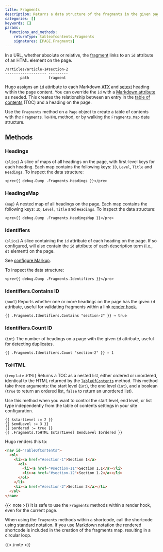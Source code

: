```yaml
---
title: Fragments
description: Returns a data structure of the fragments in the given page.
categories: []
keywords: []
params:
  functions_and_methods:
    returnType: tableofcontents.Fragments
    signatures: [PAGE.Fragments]
---
```


In a URL, whether absolute or relative, the [fragment](g) links to an `id` attribute of an HTML element on the page.

```text
/articles/article-1#section-2
------------------- ---------
       path         fragment
```

Hugo assigns an `id` attribute to each Markdown [ATX] and [setext] heading within the page content. You can override the `id` with a [Markdown attribute](g) as needed. This creates the relationship between an entry in the [table of contents] (TOC) and a heading on the page.

Use the `Fragments` method on a `Page` object to create a table of contents with the `Fragments.ToHTML` method, or by [walking](g) the `Fragments.Map` data structure.

## Methods

### Headings

(`slice`) A slice of maps of all headings on the page, with first-level keys for each heading. Each map contains the following keys: `ID`, `Level`, `Title` and `Headings`. To inspect the data structure:

```go-html-template
<pre>{{ debug.Dump .Fragments.Headings }}</pre>
```

### HeadingsMap

(`map`) A nested map of all headings on the page. Each map contains the following keys: `ID`, `Level`, `Title` and `Headings`. To inspect the data structure:

```go-html-template
<pre>{{ debug.Dump .Fragments.HeadingsMap }}</pre>
```

### Identifiers

(`slice`) A slice containing the `id` attribute of each heading on the page. If so configured, will also contain the `id` attribute of each description term (i.e., `dt` element) on the page.

See [configure Markup](/configuration/markup/#parserautodefinitiontermid).

To inspect the data structure:

```go-html-template
<pre>{{ debug.Dump .Fragments.Identifiers }}</pre>
```

### Identifiers.Contains ID

(`bool`) Reports whether one or more headings on the page has the given `id` attribute, useful for validating fragments within a link [render hook](g).

```go-html-template
{{ .Fragments.Identifiers.Contains "section-2" }} → true
```

### Identifiers.Count ID

(`int`) The number of headings on a page with the given `id` attribute, useful for detecting duplicates.

```go-html-template
{{ .Fragments.Identifiers.Count "section-2" }} → 1
```

### ToHTML

(`template.HTML`) Returns a TOC as a nested list, either ordered or unordered, identical to the HTML returned by the [`TableOfContents`] method. This method take three arguments: the start level&nbsp;(`int`), the end level&nbsp;(`int`), and a boolean (`true` to return an ordered list, `false` to return an unordered list).

Use this method when you want to control the start level, end level, or list type independently from the table of contents settings in your site configuration.

```go-html-template
{{ $startLevel := 2 }}
{{ $endLevel := 3 }}
{{ $ordered := true }}
{{ .Fragments.ToHTML $startLevel $endLevel $ordered }}
```

Hugo renders this to:

```html
<nav id="TableOfContents">
  <ol>
    <li><a href="#section-1">Section 1</a>
      <ol>
        <li><a href="#section-11">Section 1.1</a></li>
        <li><a href="#section-12">Section 1.2</a></li>
      </ol>
    </li>
    <li><a href="#section-2">Section 2</a></li>
  </ol>
</nav>
```

{{< note >}}
It is safe to use the `Fragments` methods within a render hook, even for the current page.

When using the `Fragments` methods within a shortcode, call the shortcode using [standard notation]. If you use [Markdown notation] the rendered shortcode is included in the creation of the fragments map, resulting in a circular loop.

[Markdown notation]: /content-management/shortcodes/#notation
[standard notation]: /content-management/shortcodes/#notation
{{< /note >}}

[atx]: https://spec.commonmark.org/0.30/#atx-headings
[setext]: https://spec.commonmark.org/0.30/#setext-headings
[table of contents]: /methods/page/tableofcontents/
[`tableofcontents`]: /methods/page/tableofcontents/
